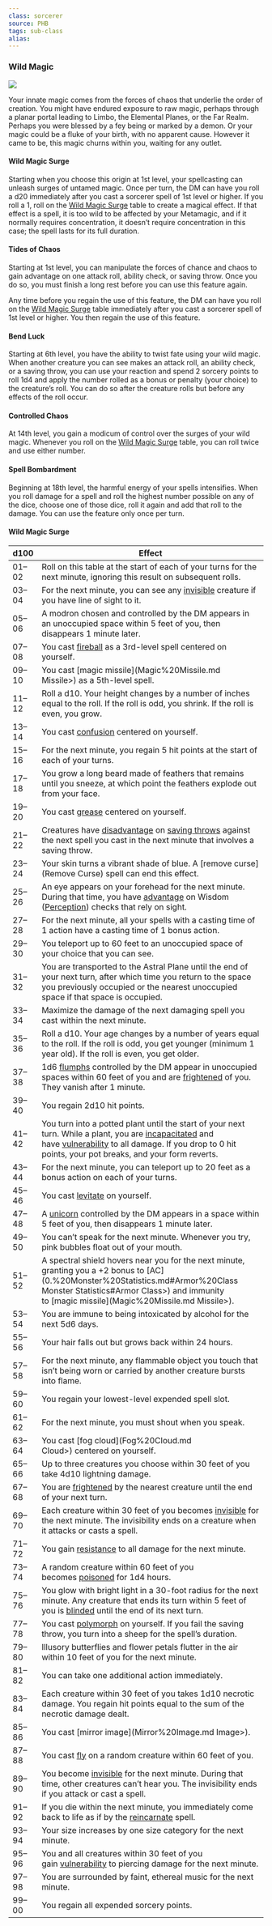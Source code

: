 ```yaml
---
class: sorcerer
source: PHB
tags: sub-class
alias:
---
```

### Wild Magic

[![](https://www.dndbeyond.com/attachments/thumbnails/0/714/300/659/c3sorcerer2.png)](https://www.dndbeyond.com/attachments/0/714/c3sorcerer2.png)

Your innate magic comes from the forces of chaos that underlie the order of creation. You might have endured exposure to raw magic, perhaps through a planar portal leading to Limbo, the Elemental Planes, or the Far Realm. Perhaps you were blessed by a fey being or marked by a demon. Or your magic could be a fluke of your birth, with no apparent cause. However it came to be, this magic churns within you, waiting for any outlet.

#### Wild Magic Surge

Starting when you choose this origin at 1st level, your spellcasting can unleash surges of untamed magic. Once per turn, the DM can have you roll a d20 immediately after you cast a sorcerer spell of 1st level or higher. If you roll a 1, roll on the [Wild Magic Surge](<Sorcerer#Wild Magic Surge>) table to create a magical effect. If that effect is a spell, it is too wild to be affected by your Metamagic, and if it normally requires concentration, it doesn’t require concentration in this case; the spell lasts for its full duration.

#### Tides of Chaos

Starting at 1st level, you can manipulate the forces of chance and chaos to gain advantage on one attack roll, ability check, or saving throw. Once you do so, you must finish a long rest before you can use this feature again.

Any time before you regain the use of this feature, the DM can have you roll on the [Wild Magic Surge](<Sorcerer#Wild Magic Surge>) table immediately after you cast a sorcerer spell of 1st level or higher. You then regain the use of this feature.

#### Bend Luck

Starting at 6th level, you have the ability to twist fate using your wild magic. When another creature you can see makes an attack roll, an ability check, or a saving throw, you can use your reaction and spend 2 sorcery points to roll 1d4 and apply the number rolled as a bonus or penalty (your choice) to the creature’s roll. You can do so after the creature rolls but before any effects of the roll occur.

#### Controlled Chaos

At 14th level, you gain a modicum of control over the surges of your wild magic. Whenever you roll on the [Wild Magic Surge](<Sorcerer#Wild Magic Surge>) table, you can roll twice and use either number.

#### Spell Bombardment

Beginning at 18th level, the harmful energy of your spells intensifies. When you roll damage for a spell and roll the highest number possible on any of the dice, choose one of those dice, roll it again and add that roll to the damage. You can use the feature only once per turn.

#### Wild Magic Surge
|d100|Effect|
|---|---|
|01–02|Roll on this table at the start of each of your turns for the next minute, ignoring this result on subsequent rolls.|
|03–04|For the next minute, you can see any [invisible](Conditions#Invisible) creature if you have line of sight to it.|
|05–06|A modron chosen and controlled by the DM appears in an unoccupied space within 5 feet of you, then disappears 1 minute later.|
|07–08|You cast [fireball](Fireball.md) as a 3rd-level spell centered on yourself.|
|09–10|You cast [magic missile](Magic%20Missile.md Missile>) as a 5th-level spell.|
|11–12|Roll a d10. Your height changes by a number of inches equal to the roll. If the roll is odd, you shrink. If the roll is even, you grow.|
|13–14|You cast [confusion](Confusion.md) centered on yourself.|
|15–16|For the next minute, you regain 5 hit points at the start of each of your turns.|
|17–18|You grow a long beard made of feathers that remains until you sneeze, at which point the feathers explode out from your face.|
|19–20|You cast [grease](https://www.dndbeyond.com/spells/grease) centered on yourself.|
|21–22|Creatures have [disadvantage](<Abilities#Advantage and Disadvantage>) on [saving throws](<Abilities#Saving Throws>) against the next spell you cast in the next minute that involves a saving throw.|
|23–24|Your skin turns a vibrant shade of blue. A [remove curse](Remove Curse) spell can end this effect.|
|25–26|An eye appears on your forehead for the next minute. During that time, you have [advantage](<Abilities#Advantage and Disadvantage>) on Wisdom ([Perception](Abilities#^Perception)) checks that rely on sight.|
|27–28|For the next minute, all your spells with a casting time of 1 action have a casting time of 1 bonus action.|
|29–30|You teleport up to 60 feet to an unoccupied space of your choice that you can see.|
|31–32|You are transported to the Astral Plane until the end of your next turn, after which time you return to the space you previously occupied or the nearest unoccupied space if that space is occupied.|
|33–34|Maximize the damage of the next damaging spell you cast within the next minute.|
|35–36|Roll a d10. Your age changes by a number of years equal to the roll. If the roll is odd, you get younger (minimum 1 year old). If the roll is even, you get older.|
|37–38|1d6 [flumphs](https://www.dndbeyond.com/monsters/17145-flumph) controlled by the DM appear in unoccupied spaces within 60 feet of you and are [frightened](Conditions#Frightened) of you. They vanish after 1 minute.|
|39–40|You regain 2d10 hit points.|
|41–42|You turn into a potted plant until the start of your next turn. While a plant, you are [incapacitated](Conditions#Incapacitated) and have [vulnerability](<Combat#Damage Resistance and Vulnerability>) to all damage. If you drop to 0 hit points, your pot breaks, and your form reverts.|
|43–44|For the next minute, you can teleport up to 20 feet as a bonus action on each of your turns.|
|45–46|You cast [levitate](Levitate.md) on yourself.|
|47–48|A [unicorn](Unicorn.md) controlled by the DM appears in a space within 5 feet of you, then disappears 1 minute later.|
|49–50|You can’t speak for the next minute. Whenever you try, pink bubbles float out of your mouth.|
|51–52|A spectral shield hovers near you for the next minute, granting you a +2 bonus to [AC](0.%20Monster%20Statistics.md#Armor%20Class Monster Statistics#Armor Class>) and immunity to [magic missile](Magic%20Missile.md Missile>).|
|53–54|You are immune to being intoxicated by alcohol for the next 5d6 days.|
|55–56|Your hair falls out but grows back within 24 hours.|
|57–58|For the next minute, any flammable object you touch that isn’t being worn or carried by another creature bursts into flame.|
|59–60|You regain your lowest-level expended spell slot.|
|61–62|For the next minute, you must shout when you speak.|
|63–64|You cast [fog cloud](Fog%20Cloud.md Cloud>) centered on yourself.|
|65–66|Up to three creatures you choose within 30 feet of you take 4d10 lightning damage.|
|67–68|You are [frightened](Conditions#Frightened) by the nearest creature until the end of your next turn.|
|69–70|Each creature within 30 feet of you becomes [invisible](Conditions#Invisible) for the next minute. The invisibility ends on a creature when it attacks or casts a spell.|
|71–72|You gain [resistance](<Combat#Damage Resistance and Vulnerability>) to all damage for the next minute.|
|73–74|A random creature within 60 feet of you becomes [poisoned](Conditions#Poisoned) for 1d4 hours.|
|75–76|You glow with bright light in a 30-foot radius for the next minute. Any creature that ends its turn within 5 feet of you is [blinded](Conditions#Blinded) until the end of its next turn.|
|77–78|You cast [polymorph](Polymorph.md) on yourself. If you fail the saving throw, you turn into a sheep for the spell’s duration.|
|79–80|Illusory butterflies and flower petals flutter in the air within 10 feet of you for the next minute.|
|81–82|You can take one additional action immediately.|
|83–84|Each creature within 30 feet of you takes 1d10 necrotic damage. You regain hit points equal to the sum of the necrotic damage dealt.|
|85–86|You cast [mirror image](Mirror%20Image.md Image>).|
|87–88|You cast [fly](Fly.md) on a random creature within 60 feet of you.|
|89–90|You become [invisible](Conditions#Invisible) for the next minute. During that time, other creatures can’t hear you. The invisibility ends if you attack or cast a spell.|
|91–92|If you die within the next minute, you immediately come back to life as if by the [reincarnate](Reincarnate.md) spell.|
|93–94|Your size increases by one size category for the next minute.|
|95–96|You and all creatures within 30 feet of you gain [vulnerability](<Combat#Damage Resistance and Vulnerability>) to piercing damage for the next minute.|
|97–98|You are surrounded by faint, ethereal music for the next minute.|
|99–00|You regain all expended sorcery points.|